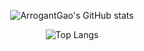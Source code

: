 <div id="title" align=center>

![ArrogantGao's GitHub stats](https://github-readme-stats-one-bice.vercel.app/api?username=ArrogantGao&theme=transparent&show_icons=true&include_all_commits=true&role=OWNER,ORGANIZATION_MEMBER)

![Top Langs](https://github-readme-stats-one-bice.vercel.app/api/top-langs/?username=ArrogantGao&show_icons=true&include_all_commits=true&langs_count=12&layout=compact&theme=transparent&role=OWNER,ORGANIZATION_MEMBER)
